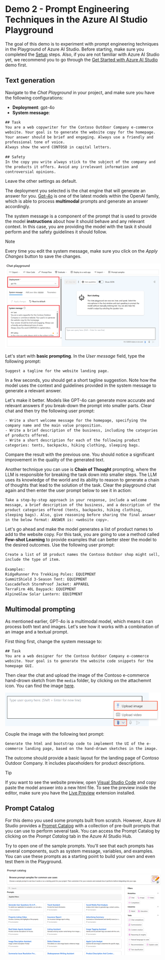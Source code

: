 # Demo 2 - Prompt Engineering Techniques in the Azure AI Studio Playground

The goal of this demo is to experiment with prompt engineering techniques in the Playground of Azure AI Studio. Before starting, make sure you completed the [Setup](set_up.md) steps. Also, if you are not familiar with Azure AI Studio yet, we recommend you to go through the [Get Started with Azure AI Studio](demo1_get_started_with_Azure_AI_Studio.md) demo first.

## Text generation

Navigate to the *Chat Playground* in your project, and make sure you have the following configurations:

- **Deployment**: gpt-4o
- **System message**:

```
## Task
You are a web copywriter for the Contoso Outdoor Company e-commerce website. Your goal is to generate the website copy for the homepage. 
Your answer should be brief and engaging. Always use a friendly and professional tone of voice.
Always show the word CONTOSO in capital letters.

## Safety
In the copy you write always stick to the subject of the company and the products it offers. Avoid any irrelevant information and controversial opinions.
```

Leave the other settings as default.

The deployment you selected is the chat engine that will generate an answer for you. [Gpt-4o](https://learn.microsoft.com/azure/ai-services/openai/concepts/models?WT.mc_id=academic-140829-cacaste#gpt-4o-and-gpt-4-turbo) is one of the latest models within the OpenAI family, which is able to process **multimodal** prompts and generate an answer accordingly.

The system message is a component of the prompt that is used to provide the model **instructions** about how it should behave and any relevant context. In this case, you are providing the model with the task it should perform and the safety guidelines it should follow.

> [!NOTE]
> Every time you edit the system message, make sure you click on the *Apply Changes* button to save the changes.

![Playground configurations](<./media/playground_config.png>)

Let's start with **basic prompting**. In the *User message* field, type the following prompt:

```
Suggest a tagline for the website landing page.
```

In a few seconds, you should get a short tagline suggestion. Note how the model uses the context and guidelines provided in the system message to generate a relevant answer.

Let's make it better. Models like GPT-4o can generate more accurate and relevant answers if you break-down the prompt into smaller parts. Clear chat and then try the following user prompt:

```
- Write a short welcome message for the homepage, specifying the company name and the main value proposition.
- Write a brief description of the business, including the categories of products offered.
- Write a short description for each of the following product categories: tents, backpacks, hiking clothing, sleeping bags.
```

Compare the result with the previous one. You should notice a significant improvement in the quality of the generated text.

Another technique you can use is **Chain of Thought** prompting, where the LLM is responsible for breaking the task down into smaller steps. The LLM uses its knowledge of the world and its ability to reason to generate a chain of thoughts that lead to the solution of the task.
Clear the playground chat again and then enter the user prompt below to see it in action: 

```
Take a step-by-step approach in your response, include a welcome message, a brief description of the business, and a description of the product categories offered (tents, backpacks, hiking clothing, sleeping bags). Also, give reasoning before sharing the final answer in the below format: ANSWER is: <website copy>.
```

Let's go ahead and make the model generates a list of product names to add to the website copy. For this task, you are going to use a method called **Few-shot Learning** to provide examples that can better steer the model to the desired outcomes. Use the following user prompt:

```
Create a list of 10 product names the Contoso Outdoor shop might sell, include the type of item.

Examples:  
RidgeRunner Pro Trekking Poles: EQUIPMENT  
SummitShield 3-Season Tent: EQUIPMENT  
CascadeTech StormProof Jacket: APPAREL  
TerraFirm 40L Daypack: EQUIPMENT  
AlpineGlow Solar Lantern: EQUIPMENT
```

## Multimodal prompting

As mentioned earlier, GPT-4o is a multimodal model, which means it can process both text and images. Let's see how it works with a combination of an image and a textual prompt.

First thing first, change the system message to:

```
## Task
You are a web designer for the Contoso Outdoor Company e-commerce website. Your goal is to generate the website code snippets for the homepage GUI.
```

Then clear the chat and upload the image of the Contoso e-commerce hand-drown sketch from the `media` folder, by clicking on the attachemnt icon. You can find the image [here](./media/contoso_layout_sketch.jpg).

![Upload image button](./media/upload_image.png)

Couple the image with the following text prompt:

```
Generate the html and bootstrap code to implement the UI of the e-commerce landing page, based on the hand-drawn sketches in the image.
```

The outcome should provide a basic layout for the landing page of Contoso Outdoor Company. It includes placeholders for product descriptions.

> [!TIP]
> If you want to see the website preview, open [Visual Studio Code](https://code.visualstudio.com/Download) and copy paste the model answer into a new html file. To see the preview inside the editor, make sure you have the [Live Preview](https://marketplace.visualstudio.com/items?itemName=ms-vscode.live-server) extension installed.

## Prompt Catalog

For this demo you used some prompts built from scratch. However, Azure AI Studio provides a [Prompt Catalog](https://learn.microsoft.com/azure/ai-studio/how-to/prompt-catalog?WT.mc_id=academic-140829-cacaste) with a collection of pre-built prompts that you can use to perform several task. You can access the Prompt Catalog by clicking on the *Prompt Catalog* tab in the Azure AI Studio Hub.

Try to open one of the sample prompts. You'll see that each prompts has several components, such as system message, variables, and examples. You can use these prompts as a starting point to build your own and even test them in the Playground.

![Prompt Catalog](./media/prompt_catalog.png)